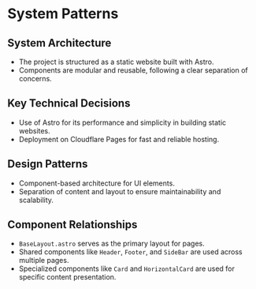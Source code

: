 # System Patterns

## System Architecture
- The project is structured as a static website built with Astro.
- Components are modular and reusable, following a clear separation of concerns.

## Key Technical Decisions
- Use of Astro for its performance and simplicity in building static websites.
- Deployment on Cloudflare Pages for fast and reliable hosting.

## Design Patterns
- Component-based architecture for UI elements.
- Separation of content and layout to ensure maintainability and scalability.

## Component Relationships
- `BaseLayout.astro` serves as the primary layout for pages.
- Shared components like `Header`, `Footer`, and `SideBar` are used across multiple pages.
- Specialized components like `Card` and `HorizontalCard` are used for specific content presentation.

